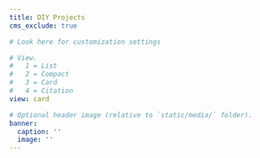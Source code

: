 ```yaml
---
title: DIY Projects
cms_exclude: true

# Look here for customization settings

# View.
#   1 = List
#   2 = Compact
#   3 = Card
#   4 = Citation
view: card

# Optional header image (relative to `static/media/` folder).
banner:
  caption: ''
  image: ''
---
```

